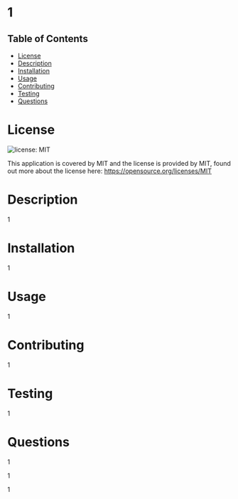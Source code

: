 # 1

## Table of Contents

* [License](#License)
* [Description](#Description)
* [Installation](#Installation)
* [Usage](#Usage)
* [Contributing](#Contributing)
* [Testing](#Testing)
* [Questions](#Questions)

# License
![license: MIT](https://img.shields.io/badge/License-MIT-blue.svg)

This application is covered by MIT and the license is provided by MIT, found out more about the license here: https://opensource.org/licenses/MIT


# Description
1

# Installation 
1

# Usage
1

# Contributing
1

# Testing
1

# Questions
1



1



1

